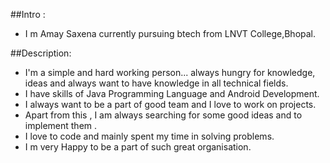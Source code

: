 ##Intro :
* I m Amay Saxena currently pursuing btech from LNVT College,Bhopal.

##Description:
* I'm a simple and hard working person... always hungry for knowledge, ideas and always want to have knowledge in all technical fields.
* I have skills of Java Programming Language and Android Development.
* I always want to be a part of good team and I love to work on projects.
* Apart from this , I am always searching for some good ideas and to implement them .
* I love to code and mainly spent my time in solving problems. 
* I m very Happy to be a part of such great organisation.


